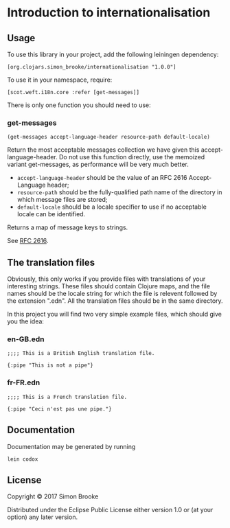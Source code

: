 # Introduction to internationalisation

## Usage

To use this library in your project, add the following leiningen dependency:

    [org.clojars.simon_brooke/internationalisation "1.0.0"]

To use it in your namespace, require:

    [scot.weft.i18n.core :refer [get-messages]]

There is only one function you should need to use:

### get-messages

    (get-messages accept-language-header resource-path default-locale)

Return the most acceptable messages collection we have given this accept-language-header. Do not use this function directly, use the memoized variant get-messages, as performance will be very much better.

* `accept-language-header` should be the value of an RFC 2616 Accept-Language header;
* `resource-path` should be the fully-qualified path name of the directory in which message files are stored;
* `default-locale` should be a locale specifier to use if no acceptable locale can be identified.

Returns a map of message keys to strings.

See [RFC 2616](https://www.ietf.org/rfc/rfc2616.txt).

## The translation files

Obviously, this only works if you provide files with translations of your interesting strings. These files should contain Clojure maps, and the file names should be the locale string for which the file is relevent followed by the extension ".edn". All the translation files should be in the same directory.

In this project you will find two very simple example files, which should give you the idea:

### en-GB.edn

```
;;;; This is a British English translation file.

{:pipe "This is not a pipe"}
```

### fr-FR.edn

```
;;;; This is a French translation file.

{:pipe "Ceci n'est pas une pipe."}
```

## Documentation

Documentation may be generated by running

    lein codox

## License

Copyright © 2017 Simon Brooke

Distributed under the Eclipse Public License either version 1.0 or (at
your option) any later version.
